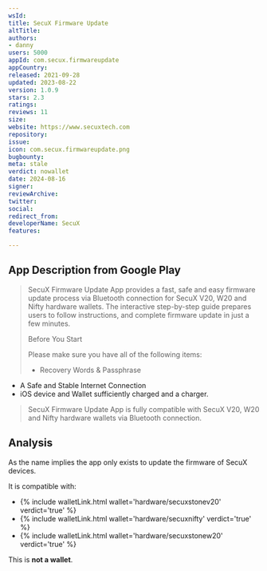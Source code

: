 ```yaml
---
wsId: 
title: SecuX Firmware Update
altTitle: 
authors:
- danny
users: 5000
appId: com.secux.firmwareupdate
appCountry: 
released: 2021-09-28
updated: 2023-08-22
version: 1.0.9
stars: 2.3
ratings: 
reviews: 11
size: 
website: https://www.secuxtech.com
repository: 
issue: 
icon: com.secux.firmwareupdate.png
bugbounty: 
meta: stale
verdict: nowallet
date: 2024-08-16
signer: 
reviewArchive: 
twitter: 
social: 
redirect_from: 
developerName: SecuX
features: 

---
```


## App Description from Google Play 
>
> SecuX Firmware Update App provides a fast, safe and easy firmware update process via Bluetooth connection for SecuX V20, W20 and Nifty hardware wallets. The interactive step-by-step guide prepares users to follow instructions, and complete firmware update in just a few minutes.
>
> Before You Start
>
> Please make sure you have all of the following items: 
> - Recovery Words & Passphrase
- A Safe and Stable Internet Connection
- iOS device and Wallet sufficiently charged and a charger. 
>
> SecuX Firmware Update App is fully compatible with SecuX V20, W20 and Nifty hardware wallets via Bluetooth connection.

## Analysis 

As the name implies the app only exists to update the firmware of SecuX devices. 

It is compatible with: 

- {% include walletLink.html wallet='hardware/secuxstonev20' verdict='true' %}
- {% include walletLink.html wallet='hardware/secuxnifty' verdict='true' %}
- {% include walletLink.html wallet='hardware/secuxstonew20' verdict='true' %}

This is **not a wallet**.
